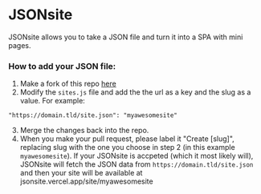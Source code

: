 # JSONsite
JSONsite allows you to take a JSON file and turn it into a SPA with mini pages.

### How to add your JSON file:
1. Make a fork of this repo [here](https://github.com/jsonsite/jsonsite)
2. Modify the `sites.js` file and add the the url as a key and the slug as a value. For example:
```
"https://domain.tld/site.json": "myawesomesite"
```
3. Merge the changes back into the repo.
4. When you make your pull request, please label it "Create [slug]", replacing slug with the one you choose in step 2 (in this example `myawesomesite`).
If your JSONsite is accpeted (which it most likely will), JSONsite will fetch the JSON data from `https://domain.tld/site.json` and then your site will be available at jsonsite.vercel.app/site/myawesomesite
